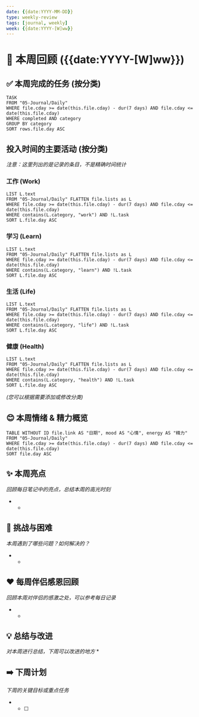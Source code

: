 ```yaml
---
date: {{date:YYYY-MM-DD}}
type: weekly-review
tags: [journal, weekly]
week: {{date:YYYY-[W]ww}}
---
```


# 📅 本周回顾 ({{date:YYYY-[W]ww}})

## ✅ 本周完成的任务 (按分类)

```dataview
TASK
FROM "05-Journal/Daily"
WHERE file.cday >= date(this.file.cday) - dur(7 days) AND file.cday <= date(this.file.cday) 
WHERE completed AND category
GROUP BY category
SORT rows.file.day ASC
```

## 投入时间的主要活动 (按分类)

*注意：这里列出的是记录的条目，不是精确时间统计*

### 工作 (Work)
```dataview
LIST L.text
FROM "05-Journal/Daily" FLATTEN file.lists as L
WHERE file.cday >= date(this.file.cday) - dur(7 days) AND file.cday <= date(this.file.cday)
WHERE contains(L.category, "work") AND !L.task
SORT L.file.day ASC
```

### 学习 (Learn)
```dataview
LIST L.text
FROM "05-Journal/Daily" FLATTEN file.lists as L
WHERE file.cday >= date(this.file.cday) - dur(7 days) AND file.cday <= date(this.file.cday)
WHERE contains(L.category, "learn") AND !L.task
SORT L.file.day ASC
```

### 生活 (Life)
```dataview
LIST L.text
FROM "05-Journal/Daily" FLATTEN file.lists as L
WHERE file.cday >= date(this.file.cday) - dur(7 days) AND file.cday <= date(this.file.cday)
WHERE contains(L.category, "life") AND !L.task
SORT L.file.day ASC
```

### 健康 (Health)
```dataview
LIST L.text
FROM "05-Journal/Daily" FLATTEN file.lists as L
WHERE file.cday >= date(this.file.cday) - dur(7 days) AND file.cday <= date(this.file.cday)
WHERE contains(L.category, "health") AND !L.task
SORT L.file.day ASC
```
*(您可以根据需要添加或修改分类)*

## 😊 本周情绪 & 精力概览

```dataview
TABLE WITHOUT ID file.link AS "日期", mood AS "心情", energy AS "精力"
FROM "05-Journal/Daily"
WHERE file.cday >= date(this.file.cday) - dur(7 days) AND file.cday <= date(this.file.cday) 
SORT file.day ASC
```

## ✨ 本周亮点

*回顾每日笔记中的亮点，总结本周的高光时刻*
*   - 

## 🚧 挑战与困难

*本周遇到了哪些问题？如何解决的？*
*   - 

## ❤️ 每周伴侣感恩回顾
*回顾本周对伴侣的感激之处，可以参考每日记录*
*   - 

## 💡 总结与改进

*对本周进行总结，下周可以改进的地方*
*   

## ➡️ 下周计划

*下周的关键目标或重点任务*
*   - [ ] 
